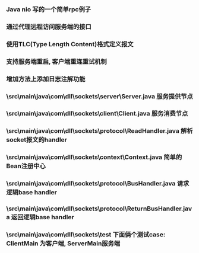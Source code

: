 ### Java nio 写的一个简单rpc例子
### 通过代理远程访问服务端的接口
### 使用TLC(Type Length Content)格式定义报文
### 支持服务端重启, 客户端重连重试机制
### 增加方法上添加日志注解功能
### \src\main\java\com\dll\sockets\server\Server.java  服务提供节点
### \src\main\java\com\dll\sockets\client\Client.java  服务消费节点
### \src\main\java\com\dll\sockets\protocol\ReadHandler.java 解析socket报文的handler
### \src\main\java\com\dll\sockets\context\Context.java 简单的Bean注册中心
### \src\main\java\com\dll\sockets\protocol\BusHandler.java  请求逻辑base handler
### \src\main\java\com\dll\sockets\protocol\ReturnBusHandler.java 返回逻辑base handler
### \src\main\java\com\dll\sockets\test 下面俩个测试case: ClientMain 为客户端, ServerMain服务端
